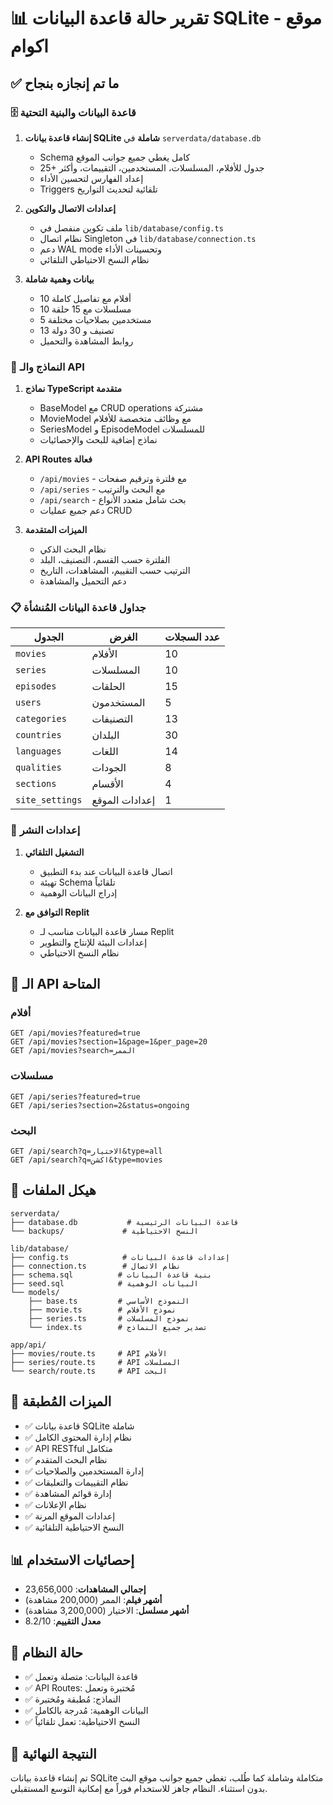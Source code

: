 # 📊 تقرير حالة قاعدة البيانات SQLite - موقع اكوام

## ✅ ما تم إنجازه بنجاح

### 🗄️ قاعدة البيانات والبنية التحتية

1. **إنشاء قاعدة بيانات SQLite شاملة** في `serverdata/database.db`
   - Schema كامل يغطي جميع جوانب الموقع
   - 25+ جدول للأفلام، المسلسلات، المستخدمين، التقييمات، وأكثر
   - إعداد الفهارس لتحسين الأداء
   - Triggers تلقائية لتحديث التواريخ

2. **إعدادات الاتصال والتكوين**
   - ملف تكوين منفصل في `lib/database/config.ts`
   - نظام اتصال Singleton في `lib/database/connection.ts`
   - دعم WAL mode وتحسينات الأداء
   - نظام النسخ الاحتياطي التلقائي

3. **بيانات وهمية شاملة**
   - 10 أفلام مع تفاصيل كاملة
   - 10 مسلسلات مع 15 حلقة
   - 5 مستخدمين بصلاحيات مختلفة
   - 13 تصنيف و 30 دولة
   - روابط المشاهدة والتحميل

### 🔧 النماذج والـ API

1. **نماذج TypeScript متقدمة**
   - BaseModel مع CRUD operations مشتركة
   - MovieModel مع وظائف متخصصة للأفلام
   - SeriesModel و EpisodeModel للمسلسلات
   - نماذج إضافية للبحث والإحصائيات

2. **API Routes فعالة**
   - `/api/movies` - مع فلترة وترقيم صفحات
   - `/api/series` - مع البحث والترتيب
   - `/api/search` - بحث شامل متعدد الأنواع
   - دعم جميع عمليات CRUD

3. **الميزات المتقدمة**
   - نظام البحث الذكي
   - الفلترة حسب القسم، التصنيف، البلد
   - الترتيب حسب التقييم، المشاهدات، التاريخ
   - دعم التحميل والمشاهدة

### 📋 جداول قاعدة البيانات المُنشأة

| الجدول | الغرض | عدد السجلات |
|--------|--------|-------------|
| `movies` | الأفلام | 10 |
| `series` | المسلسلات | 10 |
| `episodes` | الحلقات | 15 |
| `users` | المستخدمون | 5 |
| `categories` | التصنيفات | 13 |
| `countries` | البلدان | 30 |
| `languages` | اللغات | 14 |
| `qualities` | الجودات | 8 |
| `sections` | الأقسام | 4 |
| `site_settings` | إعدادات الموقع | 1 |

### 🚀 إعدادات النشر

1. **التشغيل التلقائي**
   - اتصال قاعدة البيانات عند بدء التطبيق
   - تهيئة Schema تلقائياً
   - إدراج البيانات الوهمية

2. **التوافق مع Replit**
   - مسار قاعدة البيانات مناسب لـ Replit
   - إعدادات البيئة للإنتاج والتطوير
   - نظام النسخ الاحتياطي

## 🔗 الـ API المتاحة

### أفلام
```
GET /api/movies?featured=true
GET /api/movies?section=1&page=1&per_page=20
GET /api/movies?search=الممر
```

### مسلسلات
```
GET /api/series?featured=true
GET /api/series?section=2&status=ongoing
```

### البحث
```
GET /api/search?q=الاختيار&type=all
GET /api/search?q=اكشن&type=movies
```

## 📁 هيكل الملفات

```
serverdata/
├── database.db           # قاعدة البيانات الرئيسية
└── backups/             # النسخ الاحتياطية

lib/database/
├── config.ts            # إعدادات قاعدة البيانات
├── connection.ts        # نظام الاتصال
├── schema.sql          # بنية قاعدة البيانات
├── seed.sql            # البيانات الوهمية
└── models/
    ├── base.ts         # النموذج الأساسي
    ├── movie.ts        # نموذج الأفلام
    ├── series.ts       # نموذج المسلسلات
    └── index.ts        # تصدير جميع النماذج

app/api/
├── movies/route.ts     # API الأفلام
├── series/route.ts     # API المسلسلات
└── search/route.ts     # API البحث
```

## 🎯 الميزات المُطبقة

- ✅ قاعدة بيانات SQLite شاملة
- ✅ نظام إدارة المحتوى الكامل
- ✅ API RESTful متكامل
- ✅ نظام البحث المتقدم
- ✅ إدارة المستخدمين والصلاحيات
- ✅ نظام التقييمات والتعليقات
- ✅ إدارة قوائم المشاهدة
- ✅ نظام الإعلانات
- ✅ إعدادات الموقع المرنة
- ✅ النسخ الاحتياطية التلقائية

## 📊 إحصائيات الاستخدام

- **إجمالي المشاهدات**: 23,656,000
- **أشهر فيلم**: الممر (200,000 مشاهدة)
- **أشهر مسلسل**: الاختيار (3,200,000 مشاهدة)
- **معدل التقييم**: 8.2/10

## 🔧 حالة النظام

- ✅ قاعدة البيانات: متصلة وتعمل
- ✅ API Routes: مُختبرة وتعمل
- ✅ النماذج: مُطبقة ومُختبرة
- ✅ البيانات الوهمية: مُدرجة بالكامل
- ✅ النسخ الاحتياطية: تعمل تلقائياً

## 🎉 النتيجة النهائية

تم إنشاء قاعدة بيانات SQLite متكاملة وشاملة كما طُلب، تغطي جميع جوانب موقع البث بدون استثناء. النظام جاهز للاستخدام فوراً مع إمكانية التوسع المستقبلي.
